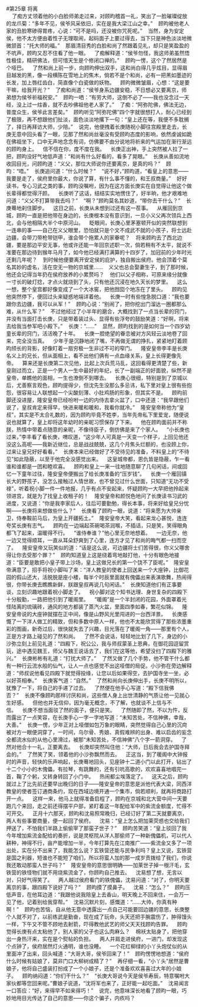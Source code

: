 #第25章 将离<br />    了痴方丈领着他的小白脸师弟走过来，对顾昀稽首一礼，笑出了一脸璀璨绽放的龙爪菊：“多年不见，侯爷风采依旧，实在是我大梁江山之幸。”    顾昀被他老人家的丑脸寒碜得胃疼，心说：“可不是吗，还没被你咒死呢。”    当然，身为安定侯，他不太方便由着性子无理取闹，起码面子上要过得去，当下只是神色淡淡地微微颔首：“托大师的福。”    那眉清目秀的白脸和尚了然跟着见礼，却只是笑盈盈的不吭声，顾昀又忍不住看了他一眼。    了痴解释道：“侯爷勿怪，我这师弟虽然悟性极佳，精研佛法，但可惜天生是个修闭口禅的。”    顾昀一愣，这个了然居然是个哑巴。    了然和尚上前一步，向顾昀伸出双手，这和尚白得几乎炫目，显得眉目越发的黑，像一段横陈在雪地上的焦木，倘若不是个和尚，必有一把黑如墨迹的长发，加上唇红齿白，简直像个白瓷做的妖物。    顾昀微微皱眉，心想：“这是要干嘛，给我开光？”    了痴和尚道：“侯爷身系边疆安稳，不日想必又要离京，师弟想为侯爷祈福祝安。”    顾昀一哂：“有劳大师，这倒不必了——我也没念过一天经，没上过一炷香，就不去吵佛祖他老人家了。”    了痴：“阿弥陀佛，佛法无边，普度众生，侯爷此言差矣。”    顾昀听见“阿弥陀佛”四个字就很想打人，耐心已经到了极限，再不想跟他们扯淡，面色淡淡地撂下一句：“皇上还在等，我便不多耽搁了，择日再拜访大师，少陪。”    说完，他便拽着长庚随祝小脚往宫殿里走去，长庚无意中回头看了一眼，见那了然和尚丝毫没有受顾昀态度的影响，依然虔诚如跪在佛祖坐下，口中无声地念念有词，仿佛要不由分说地将祈来的气运加在渐行渐远的顾昀身上。    信不信在你，度不度在我。    长庚正出神，手上突然被人拉了一把，顾昀没好气地低声道：“和尚有什么好看的，看多了晃眼。”    长庚从善如流地收回目光，问顾昀道：“义父，那位大师说你还要离京，是真的吗？”    顾昀：“唔。”    长庚追问道：“什么时候？”    “说不好，”顾昀道，“看皇上的意思——我要是走了，侯府里你最大，你说了算，有什么事不懂的，和王叔商量。”    好好读书，专心习武之类的事，顾昀没嘱咐，因为在这方面长庚实在自觉得让他这个做长辈得都觉得汗颜。    长庚听了这话，结结实实地愣住了，好半晌，他才艰难地问道：“义父不打算带我去吗？”    “啊？”顾昀莫名其妙道，“带你去干什么？”    长庚蓦地刹住脚步。    这日之前，长庚从未想到过还有这一茬事。    从雁回到京城，顾昀一直是把他带在身边的，长庚根本没有意识到，一旦小义父再次领兵上西北，会与他相隔大半个中原河山。    眨眼间，长庚心里茅塞顿开似的突然联想到一连串的事——自己在义父眼里，恐怕就只是个文不成武不就的小孩子，将士远赴边疆，会带刀带枪带铠甲，谁会带个拖累人的家眷呢？    将来顾昀去了西北边疆，要是那边平安无事，他或许还能一年回京述职一次，倘若稍有不太平，就说不准要在那边待到猴年马月了，如今他已经满打满算的十四岁了，加冠前的少年时光还剩几年呢？    到时候他便要离开安定侯的庇护，独自搬出侯府。他会顶着个莫名其妙的虚名，活在空无一物的京城里……    义父也总会娶妻生子，到了那时候，他还会记得当年扔在侯府放养的小累赘吗？    他们以父子相称，可原来缘分就像一寸长的破灯捻，才点火就烧到了头，只有他还沉浸在地久天长的梦里。    这么一想，整个皇宫都好像变成了一个大冰窖，把他囫囵个地冻在了里头。    顾昀见他突然停下，便回过头来疑惑地端详着他。    长庚一时有些惶急脱口道：“我也要跟你去边疆，我可以从军！”    顾昀心说：“别闹了，把你挖出门溜达一圈都那么难，从什么军？”    不过他经过了小半年的磨合，大概找到了一点当长辈的窍门，并没有当面打击长庚，只是带着装过头、显得有些浮夸的鼓励笑道：“好啊，将来去给我当参军吧小殿下。”    长庚：“……”    显然，顾昀找到的是如何当一个四岁幼童长辈的窍门，活活晚了十年。    长庚一腔绝望的眷恋被对方风轻云淡地卷了回来，完全没当真。    少年于是沉静地闭了嘴，不再做无谓的挣扎，紧紧地盯着顾昀颀长的背影，好像盯着一扇穷极一生非过不可的窄门。    隆安皇帝李丰是长庚名义上的兄长，但从面相上，看不出他们俩有一点血缘关系，皇上长得更像先帝。    算来还是长庚第二次见他，比起上次兵荒马乱，这回看得更清楚了些，新皇刚过而立，正是一个男人一生中最好的年纪，长了一副端正的好面貌，纵然不是皇帝，单瞧他的面相，一生也潦倒不到哪去。    长庚心很细，特别是到了京城以后，尤善察言观色，顾昀提得少，但沈先生没那么多忌讳，私下里对皇上很有些抱怨，很容易让人联想起一个尖酸刻薄、小肚鸡肠的形象，但其实不是。    顾昀前脚还没进屋，隆安皇帝已经吩咐一边的内侍去拿火盆了，口中还道：“我早跟他们说了，皇叔肯定来得早，快进来暖和暖和，我看你就冷。”    隆安皇帝称他为“皇叔”，其实是不太合礼数的，因为顾昀毕竟不姓李，当年先帝私下里爱宠，随便说说也就算了，皇上却将这年幼时的亲昵习惯保存了下来。    他在顾昀面前并不称朕，热情中带着点随意的亲昵，不像待臣子，倒仿佛是来了个家人。    “小长庚也过来，”李丰看了看长庚，喟叹道，“这少年人可真是一天变一个样子，上回见他还没这么高呢——我新近继位，总是战战兢兢，这几个月焦头烂额的，也没顾上你，过来让皇兄好好看看。”    长庚本来已经做好了不受待见的准备，不料皇上的“不待见”如此隐蔽，以至于他完全没感觉出来。    这皇城帝都，恩仇皆是隐蔽，乍一看谁和谁都是一团和睦欢喜。    顾昀和皇上一来一往地随意聊了几句闲话，间或回忆一下童年过往，隆安皇帝便搬出了给长庚准备的“压岁钱”。    长庚一个雁回镇长大的野孩子，没怎么接触过人情世故，也不曾见过什么世面，只知道“无功不受禄”，听着祝小脚一件一件地报，几乎有点不安起来，怀疑顾昀一大早把他拎起来领进宫，就是为了找皇上收租子的！    隆安皇帝和颜悦色地问了长庚读书习武的进度，又说道：“你是我李家后人，往后可要勤勉，得长本事，将来好给皇兄分忧啊——长庚将来想做些什么？”    长庚看了顾昀一眼，说道：“将来愿为大帅亲卫，侍奉鞍前马后，为皇上开疆拓土。”    隆安皇帝大笑，看起来龙心甚悦，连连夸奖长庚有志气。    顾昀在一边端起茶碗喝茶润喉，不插话，只是笑，笑得眼角都飞了起来，温暖得不行。    “谁侍奉谁？”他心里无奈地想着。    一边无奈，他一边又觉得顺耳，一直从耳朵舒爽到了心里，连方才见了和尚的晦气都一扫而空了。    隆安皇帝又玩笑似的道：“话是这么说，可边疆将士们苦得很，你义父哪舍得让你去受那个罪？”    顾昀知道皇上这是绕着弯地敲打他，十分有眼色地接道：“臣要是敢把小皇子带上沙场，皇上这做兄长的第一个饶不了臣呢。”    隆安皇帝满意了，招手将祝小脚叫了来：“洋人教皇的使者上回送来一个大座钟，比御花园的假山还大，活脱脱是座小楼，每半个时辰里面就有傀儡出来表演歌舞，热闹得很，你带长庚去瞧瞧新鲜，朕跟皇叔再说几句闲话。”    长庚知道他们有正事要谈，立刻识趣地跟着祝小脚走了。    祝小脚对这个知书达理、身世复杂的四殿下十分殷勤，一路把他引到了暖阁里。    “暖阁”是一个半封闭的花园，外面罩着光怪陆离的琉璃砖，通风的地方都装了蒸汽火盆，里面四季如春，繁花似锦。    隆安皇帝说的大座钟就摆在正中间，像是山野风光里闯进的一台西洋景。    长庚感慨了一下洋人做工的精致，但和多数中原人一样，他也不太能欣赏得了那些浓墨重彩的图画，新奇过后，很快就失去了兴趣，目光落在了暖阁一角——那里有个人，正是方才路上碰见的了然和尚。    了然不会说话，轻轻地比划了几下，身边的小沙弥立刻上前见礼道：“四殿下，祝公公，我与师叔蒙圣上恩典，在御花园逗留赏玩，途中遇见魏王，师父与魏王说话去了，我们在这等他，希望没扫了四殿下的雅兴。”    长庚彬彬有礼道：“打扰大师了。”    了然又做了几个手势，他不管干什么都有一种行云流水般的仙气，让人一点也感觉不出这哑僧的局促。小沙弥在旁边解释道：“师叔说他看见四殿下就觉得投缘，让您以后如果得空，去护国寺坐一坐，必以好茶相奉。”    长庚客气道：“自然。”    了然和尚向长庚伸出手，长庚不明所以，犹豫了一下，将自己的手递了过去。    了然便在他手心写道：“殿下信我佛否？”    长庚不像顾昀那样讨厌和尚，这些僧人身上出世清静的气质让他一见就心生好感。    但他也并无信仰，因为毫无概念，不了解，也就谈不上信与不信。    长庚不想当面驳了然的面子，便只是笑。    了然随即了然，不以为忤，反而露出了一点笑容，在长庚手心一字一字地写道：“未知苦处，不信神佛，幸哉，大善。”    长庚一愣，少年正对上哑僧如包万象的眼睛，突然觉得自己心里的沉疴被对方一眼便洞穿了，一时间，乌尔骨、秀娘、真假难辨的出身、难以启齿的妄念全都流水似的从他心里滑过，被那“未知苦处，不信神佛”八个字一箭洞穿。    了然对他合十一礼，正要离去。    长庚却突然叫住他：“大师，日后我会去护国寺拜会的。”    了然笑了笑，领着他的小沙弥飘然而去。    正这当，到了暖阁中大钟报时的声音，轻快的乐声响起，长庚蓦地回头，见座钟十二道小门以此打开，钻出了十二个小小的木傀儡，有拉琴，有跳舞的，还有引吭高歌的，欢欢喜喜地唱完一首，鞠了个躬，又转身转回了小门中。    热闹都尘埃落定了。    这天之后，顾昀就过上了比先前还要早出晚归的日子——隆安皇帝的意思是派他代表大梁，同西洋教皇的使者签订通商条约，现在西域边境开通一个集市，倘若顺利，就再将商路打开一点。    这样一来，他马上就得准备启程了，顾昀在京城和北大营中间一天要跑几个来回，走之前还得摆平户部，紧盯着这一年配给军中的紫流金额度，忙得不可开交。    正月十六那天，顾昀和沈易照常晚归，已经订好了第二天就要离京，两人有些事要商量，便一起回了侯府。    沈易：“皇上怎么把加莱荧惑也交给我们押送了，不怕我们半路上偷偷宰了那蛮子世子？”    顾昀苦笑道：“皇上驳回了我今年增加紫流金配给的奏折，说是灵枢院从洋人那偷师了一种新傀儡机，可以代人耕种，神得不行，亩产能增加一半，今年打算先在江南推广——紫流金又多了一项出处，实在分不出来了，我能怎么说？玄铁营还能与民争利吗？皇上又说，玄铁营是国之利器，短谁也不能短了咱们，所以将蛮人加的那一成岁贡拨给了我们，你说我还敢动那蛮人世子吗？”    隆安皇帝的意思很明确——加莱世子掉一根汗毛，玄铁营的铁怪物们就不用烧紫流金了，你顾昀自己推去。    沈易想了想，无言以对，只好气得笑了。    两人越过侯府看门的铁傀儡，沈易问道：“对了，你明天要离京的事，跟四殿下说好了吗？”    顾昀摸了摸鼻子。    沈易：“怎么？”    顾昀压低声音，在他耳边道：“我跟他说我陪皇上去香山，明天晚上不回来住，一会万一见了他，记着别给我穿帮。”    沈易沉默片刻，感慨道：“……大帅，你真有种啊！”    顾昀也苦恼，自从他无意中透露出一点自己可能要回边疆的意思，长庚整个人就不对了，以前练武是勤奋，现在成了玩命，头天还把手腕震伤了，肿得馒头一样，下午又不管不顾地去射箭，吓得教他武艺的师父天天找顾昀告罪。    顾昀觉得长庚有点太粘他了，别人家的父子也这么肉麻么？    棉袄太贴身了，把他穿出一身热汗来，实在是个熨帖的负担。    两人并肩走进侯府，一进门，却发现这个点钟了，侯府居然灯火通明，谁也没睡。    一个花红柳绿的小丫头炮仗似的从里面冲了出来，回头喊道：“大哥大哥，侯爷回来了！”    顾昀愣愣地想道：“侯府什么时候有姑娘了，莫非门口大柳树成精了？”    再仔细一看，“小丫头”居然是曹娘子，他将自己盛装打扮成了一个小娘子，还是个准备欢欢喜喜过大年的小娘子。    顾昀纳闷道：“你们干什么？”    “长庚大哥说今天是侯爷寿辰，特意嘱咐大家伙都等您回来呢。”曹娘子说道，“沈将军也来了，正好能一起吃面。”    沈易闻言一口答应：“好，来得早不如来得巧！”    说完，他意味深长地看了顾昀一眼，巧妙地用目光传达了自己的意思——你这个骗子，内疚吗？